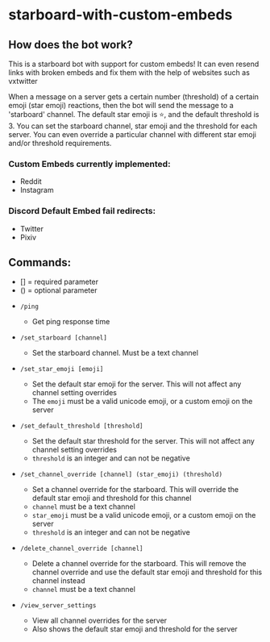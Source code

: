 # starboard-with-custom-embeds

## How does the bot work?

This is a starboard bot with support for custom embeds!
It can even resend links with broken embeds and fix them with the help of websites such as vxtwitter

When a message on a server gets a certain number (threshold) of a certain emoji (star emoji) reactions, then the bot will send the message to a 'starboard' channel. The default star emoji is ⭐️, and the default threshold is 3. You can set the starboard channel, star emoji and the threshold for each server. You can even override a particular channel with different star emoji and/or threshold requirements.

### Custom Embeds currently implemented:

- Reddit
- Instagram

### Discord Default Embed fail redirects:

- Twitter
- Pixiv

## Commands:

* [] = required parameter
* () = optional parameter

- `/ping`
  - Get ping response time

- `/set_starboard [channel]`
  - Set the starboard channel. Must be a text channel

- `/set_star_emoji [emoji]`
  - Set the default star emoji for the server. This will not affect any channel setting overrides
  - The `emoji` must be a valid unicode emoji, or a custom emoji on the server
  
- `/set_default_threshold [threshold]`
  - Set the default star threshold for the server. This will not affect any channel setting overrides
  - `threshold` is an integer and can not be negative

- `/set_channel_override [channel] (star_emoji) (threshold)`
  - Set a channel override for the starboard. This will override the default star emoji and threshold for this channel
  - `channel` must be a text channel
  - `star_emoji` must be a valid unicode emoji, or a custom emoji on the server
  - `threshold` is an integer and can not be negative

- `/delete_channel_override [channel]`
    - Delete a channel override for the starboard. This will remove the channel override and use the default star emoji and threshold for this channel instead
    - `channel` must be a text channel

- `/view_server_settings`
    - View all channel overrides for the server
    - Also shows the default star emoji and threshold for the server